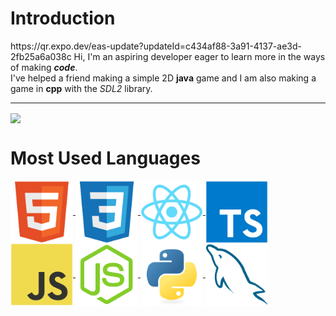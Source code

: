 <h1>Introduction</h1>
https://qr.expo.dev/eas-update?updateId=c434af88-3a91-4137-ae3d-2fb25a6a038c
Hi, I'm an aspiring developer eager to learn more in the ways of making <b><i>code</b></i>.<br>
I've helped a friend making a simple 2D <b>java</b> game and I am also making a game in <b>cpp</b> with the <i>SDL2</i> library.<br>
<hr>
<a href="https://github.com/anuraghazra/github-readme-stats">
  <img height=200 align="center" src="https://github-readme-stats.vercel.app/api?username=BrRange&theme=github_dark" />
</a>

<h1>Most Used Languages</h1>

<a href="https://github.com/anuraghazra/github-readme-stats">
  <img height=100 align="center" src="https://raw.githubusercontent.com/devicons/devicon/1119b9f84c0290e0f0b38982099a2bd027a48bf1/icons/html5/html5-original.svg" />
</a>
<a href="https://github.com/anuraghazra/github-readme-stats">
  <img height=100 align="center" src="https://raw.githubusercontent.com/devicons/devicon/1119b9f84c0290e0f0b38982099a2bd027a48bf1/icons/css3/css3-original.svg" />
</a>
<a href="https://github.com/anuraghazra/github-readme-stats">
  <img height=100 align="center" src="https://raw.githubusercontent.com/devicons/devicon/1119b9f84c0290e0f0b38982099a2bd027a48bf1/icons/react/react-original.svg" />
</a>
<a href="https://github.com/anuraghazra/github-readme-stats">
  <img height=100 align="center" src="https://raw.githubusercontent.com/devicons/devicon/1119b9f84c0290e0f0b38982099a2bd027a48bf1/icons/typescript/typescript-original.svg" />
</a>
<a href="https://github.com/anuraghazra/github-readme-stats">
  <img height=100 align="center" src="https://raw.githubusercontent.com/devicons/devicon/1119b9f84c0290e0f0b38982099a2bd027a48bf1/icons/javascript/javascript-original.svg" />
</a>
<a href="https://github.com/anuraghazra/github-readme-stats">
  <img height=100 align="center" src="https://raw.githubusercontent.com/devicons/devicon/1119b9f84c0290e0f0b38982099a2bd027a48bf1/icons/nodejs/nodejs-original.svg" />
</a>
<a href="https://github.com/anuraghazra/github-readme-stats">
  <img height=100 align="center" src="https://raw.githubusercontent.com/devicons/devicon/1119b9f84c0290e0f0b38982099a2bd027a48bf1/icons/python/python-original.svg" />
</a>
<a href="https://github.com/anuraghazra/github-readme-stats">
  <img height=100 align="center" src="https://raw.githubusercontent.com/devicons/devicon/1119b9f84c0290e0f0b38982099a2bd027a48bf1/icons/mysql/mysql-original.svg" />
</a>
